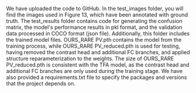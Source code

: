 We have uploaded the code to GitHub. In the test_images folder, you will find the images used in Figure 13, which have been annotated with ground truth. 
The test_results folder contains code for generating the confusion matrix, the model's performance results in pkl format, and the validation data processed in COCO format (json file). 
Additionally, this folder includes the trained model files. OURS_RARE PV.pth contains the model from the training process, while OURS_RARE PV_reduced.pth is used for testing, having removed the contrast head and additional FC branches, and applied structure reparameterization to the weights. 
The size of OURS_RARE PV_reduced.pth is consistent with the TFA model, as the contrast head and additional FC branches are only used during the training stage. We have also provided a requirements.txt file to specify the packages and versions that the project depends on.
